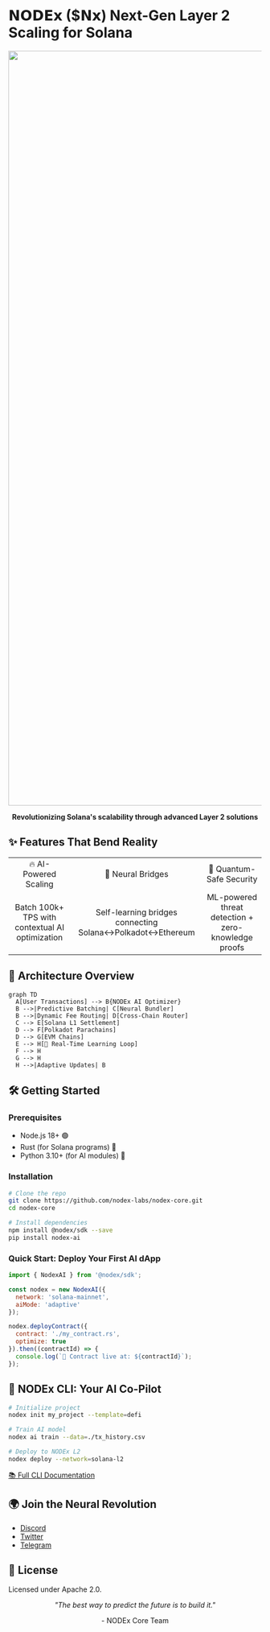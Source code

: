 # <span className="text-[#ddff00]">𝗡𝗢𝗗𝗘𝘅 ($𝗡𝘅)</span> Next-Gen Layer 2 Scaling for Solana

<div align="center">
  <img src="https://pbs.twimg.com/profile_banners/1687816145859137537/1739622305/1500x500" alt="NODEx Logo" width="1500"/>
  <p><strong>Revolutionizing Solana's scalability through advanced Layer 2 solutions</strong></p>
</div>

## ✨ Features That Bend Reality

<table>
<tr>
<td align="center">🔥 AI-Powered Scaling</td>
<td align="center">🌉 Neural Bridges</td>
<td align="center">🔐 Quantum-Safe Security</td>
</tr>
<tr>
</tr>
<tr>
<td align="center">Batch 100k+ TPS with contextual AI optimization</td>
<td align="center">Self-learning bridges connecting Solana↔Polkadot↔Ethereum</td>
<td align="center">ML-powered threat detection + zero-knowledge proofs</td>
</tr>
</table>

## 🧠 Architecture Overview

```mermaid
graph TD
  A[User Transactions] --> B{NODEx AI Optimizer}
  B -->|Predictive Batching| C[Neural Bundler]
  B -->|Dynamic Fee Routing| D[Cross-Chain Router]
  C --> E[Solana L1 Settlement]
  D --> F[Polkadot Parachains]
  D --> G[EVM Chains]
  E --> H[🔄 Real-Time Learning Loop]
  F --> H
  G --> H
  H -->|Adaptive Updates| B
```

## 🛠️ Getting Started

### Prerequisites

- Node.js 18+ 🟢
- Rust (for Solana programs) 🦀
- Python 3.10+ (for AI modules) 🐍

### Installation

```bash
# Clone the repo
git clone https://github.com/nodex-labs/nodex-core.git
cd nodex-core

# Install dependencies
npm install @nodex/sdk --save
pip install nodex-ai
```

### Quick Start: Deploy Your First AI dApp

```javascript
import { NodexAI } from '@nodex/sdk';

const nodex = new NodexAI({
  network: 'solana-mainnet',
  aiMode: 'adaptive'
});

nodex.deployContract({
  contract: './my_contract.rs',
  optimize: true
}).then((contractId) => {
  console.log(`🚀 Contract live at: ${contractId}`);
});
```

## 🤖 NODEx CLI: Your AI Co-Pilot

```bash
# Initialize project
nodex init my_project --template=defi

# Train AI model
nodex ai train --data=./tx_history.csv

# Deploy to NODEx L2
nodex deploy --network=solana-l2
```

[📚 Full CLI Documentation](https://docs.nodex.ai)

## 🌍 Join the Neural Revolution

- [Discord](https://discord.gg/nodex)
- [Twitter](https://twitter.com/NODEx_AI)
- [Telegram](https://t.me/nodex_community)

## 📜 License

Licensed under Apache 2.0.

<div align="center">
  <p><i>"The best way to predict the future is to build it."</i></p>
  <p>- NODEx Core Team</p>
</div>
